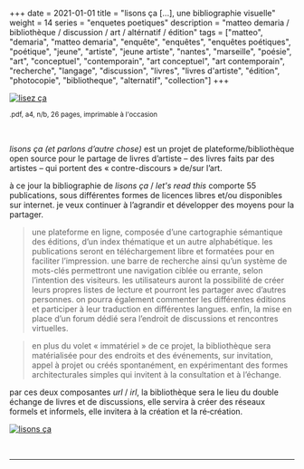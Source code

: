 +++
date = 2021-01-01
title = "lisons ça [...], une bibliographie visuelle"
weight = 14
series = "enquetes poetiques"
description = "matteo demaria / bibliothèque / discussion / art / altérnatif / édition"
tags = ["matteo", "demaria", "matteo demaria", "enquête", "enquêtes", "enquêtes poétiques", "poétique", "jeune", "artiste", "jeune artiste", "nantes", "marseille", "poésie", "art", "conceptuel", "contemporain", "art conceptuel", "art contemporain", "recherche", "langage", "discussion", "livres", "livres d'artiste", "édition", "photocopie", "bibliotheque", "alternatif", "collection"]
+++

[![lisez ça](/images/lisez_ca_biblio/visual_biblio_cover.gif)](/pdfs/lisez_ca_biblio/lisez_ca_biblio_02_21.pdf)

<sup> .pdf, a4, n/b, 26 pages, imprimable à l'occasion</sup>

<br/>

_lisons ça (et parlons d’autre chose)_ est un projet de plateforme/bibliothèque open source pour le partage de livres d’artiste – des livres faits par des artistes – qui portent des « contre-discours » de/sur l’art. </br>

à ce jour la bibliographie de *lisons ça* / *let's read this* comporte 55 publications, sous différentes formes de licences libres et/ou disponibles sur internet. je veux continuer à l’agrandir et développer des moyens pour la partager. </br>

> une plateforme en ligne, composée d’une cartographie sémantique des éditions, d’un index thématique et un autre alphabétique. les publications seront en téléchargement libre et formatées pour en faciliter l’impression. une barre de recherche ainsi qu’un système de mots-clés permettront une navigation ciblée ou errante, selon l’intention des visiteurs. les utilisateurs auront la possibilité de créer leurs propres listes de lecture et pourront les partager avec d’autres personnes. on pourra également commenter les différentes éditions et participer à leur traduction en différentes langues. enfin, la mise en place d’un forum dédié sera l’endroit de discussions et rencontres virtuelles. </br>

> en plus du volet « immatériel » de ce projet, la bibliothèque sera matérialisée pour des endroits et des événements, sur invitation, appel à projet ou créés spontanément, en expérimentant des formes architecturales simples qui invitent à la consultation et à l’échange. </br>

par ces deux composantes *url* / *irl*, la bibliothèque sera le lieu du double échange de livres et de discussions, elle servira à créer des réseaux formels et informels, elle invitera à la création et la ré‑création. </br>

[![lisons ça](/images/lisez_ca_biblio/visual_biblio_schema.gif)](/images/lisez_ca_biblio/visual_biblio_schema.gif)

<br/>
<hr>
